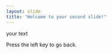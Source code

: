 ```yaml
---
layout: slide
title: "Welcome to your second slide!"
---
```

your text

Press the left key to go back.
